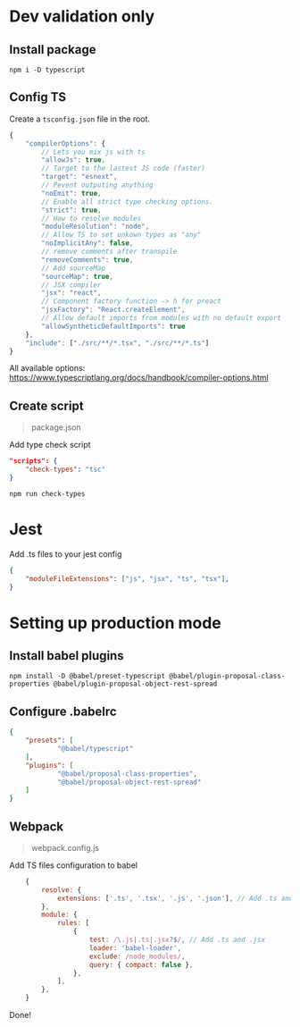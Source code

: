 # Dev validation only

## Install package
```npm i -D typescript```

## Config TS

Create a `tsconfig.json` file in the root.

```js
{
    "compilerOptions": {
        // Lets you mix js with ts
        "allowJs": true,
        // Target to the lastest JS code (faster)
        "target": "esnext",
        // Pevent outputing anything
        "noEmit": true,
        // Enable all strict type checking options.
        "strict": true,
        // How to resolve modules
        "moduleResolution": "node",
        // Allow TS to set unkown types as "any"
        "noImplicitAny": false,
        // remove comments after transpile
        "removeComments": true,
        // Add sourceMap
        "sourceMap": true,
        // JSX compiler
        "jsx": "react",
        // Component factory function -> h for preact
        "jsxFactory": "React.createElement",
        // Allow default imports from modules with no default export
        "allowSyntheticDefaultImports": true
    },
    "include": ["./src/**/*.tsx", "./src/**/*.ts"]
}
```
All available options:
https://www.typescriptlang.org/docs/handbook/compiler-options.html

## Create script

> package.json

Add type check script
```json
"scripts": {
	"check-types": "tsc"
}
```

`npm run check-types`

# Jest

Add .ts files to your jest config

```json
{
    "moduleFileExtensions": ["js", "jsx", "ts", "tsx"],
}
```

# Setting up production mode

## Install babel plugins
`npm install -D @babel/preset-typescript @babel/plugin-proposal-class-properties @babel/plugin-proposal-object-rest-spread`

## Configure .babelrc
```json
{
	"presets": [
			"@babel/typescript"
	],
	"plugins": [
			"@babel/proposal-class-properties",
			"@babel/proposal-object-rest-spread"
	]
}
```

## Webpack
> webpack.config.js

Add TS files configuration to babel

```js
    {
        resolve: {
            extensions: ['.ts', '.tsx', '.js', '.json'], // Add .ts and .jsx
        },
        module: {
            rules: [
                {
                    test: /\.js|.ts|.jsx?$/, // Add .ts and .jsx
                    loader: 'babel-loader',
                    exclude: /node_modules/,
                    query: { compact: false },
                },
            ],
        },
    }
```

Done!


